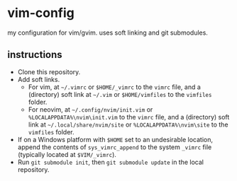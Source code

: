 # vim-config
my configuration for vim/gvim. uses soft linking and git submodules.

## instructions
  * Clone this repository.
  * Add soft links.
    * For vim, at `~/.vimrc` or `$HOME/_vimrc` to the `vimrc` file, and a (directory) soft link at `~/.vim` or `$HOME/vimfiles` to the `vimfiles` folder.
    * For neovim, at `~/.config/nvim/init.vim` or `%LOCALAPPDATA%\nvim\init.vim` to the `vimrc` file, and a (directory) soft link at `~/.local/share/nvim/site` or `%LOCALAPPDATA%\nvim\site` to the `vimfiles` folder.
  * If on a Windows platform with `$HOME` set to an undesirable location, append the contents of `sys_vimrc_append` to the system `_vimrc` file (typically located at `$VIM/_vimrc`).
  * Run `git submodule init`, then `git submodule update` in the local repository.

